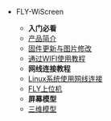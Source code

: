 * FLY-WiScreen

    * **入门必看**
    * [产品简介](/board/fly_WiScreen/README.md)
    * [固件更新与图片修改](/board/fly_WiScreen/flash.md)
    * [通过WIFI使用教程](/board/fly_WiScreen/klipper.md)
    * **网线连接教程**
    * [Linux系统使用网线连接](/board/fly_WiScreen/rpi.md)
    * [FLY上位机](/board/fly_WiScreen/fly.md)
    * **屏幕模型**
    * [三维模型](/board/fly_WiScreen/3dmodel.md)

